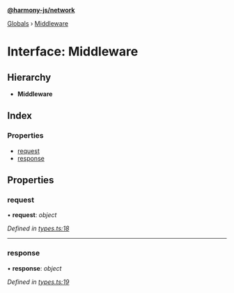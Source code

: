 **[@harmony-js/network](../README.md)**

[Globals](../README.md) › [Middleware](middleware.md)

# Interface: Middleware

## Hierarchy

* **Middleware**

## Index

### Properties

* [request](middleware.md#request)
* [response](middleware.md#response)

## Properties

###  request

• **request**: *object*

*Defined in [types.ts:18](https://github.com/FireStack-Lab/Harmony-sdk-core/blob/517232c/packages/harmony-network/src/types.ts#L18)*

___

###  response

• **response**: *object*

*Defined in [types.ts:19](https://github.com/FireStack-Lab/Harmony-sdk-core/blob/517232c/packages/harmony-network/src/types.ts#L19)*